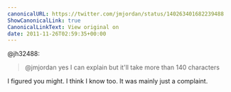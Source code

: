 ```yaml
---
canonicalURL: https://twitter.com/jmjordan/status/140263401682239488
ShowCanonicalLink: true
CanonicalLinkText: View original on
date: 2011-11-26T02:59:35+00:00
---
```

@jh32488:

> @jmjordan yes I can explain but it'll take more than 140 characters

I figured you might. I think I know too. It was mainly just a complaint.